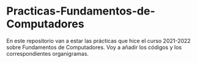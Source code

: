 # Practicas-Fundamentos-de-Computadores
En este repositorio van a estar las prácticas que hice el curso 2021-2022 sobre Fundamentos de Computadores. Voy a añadir los códigos y los correspondientes organigramas.
